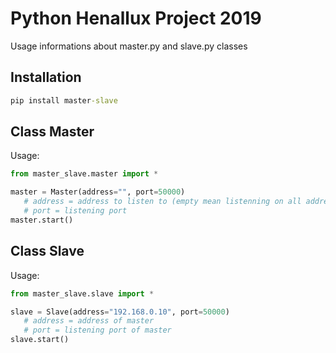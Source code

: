 # Python Henallux Project 2019
Usage informations about master.py and slave.py classes

## Installation
```cmd
pip install master-slave
```

## Class Master

Usage:
```python
from master_slave.master import *

master = Master(address="", port=50000)
   # address = address to listen to (empty mean listenning on all addresses)
   # port = listening port 
master.start()
```

## Class Slave

Usage:
```python
from master_slave.slave import *

slave = Slave(address="192.168.0.10", port=50000)  
   # address = address of master
   # port = listening port of master
slave.start()
```
